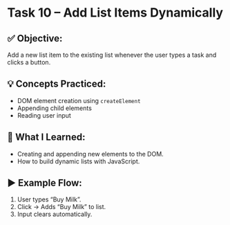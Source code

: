 # Task 10 – Add List Items Dynamically

## ✅ Objective:
Add a new list item to the existing list whenever the user types a task and clicks a button.

## 💡 Concepts Practiced:
- DOM element creation using `createElement`
- Appending child elements
- Reading user input

## 📘 What I Learned:
- Creating and appending new elements to the DOM.
- How to build dynamic lists with JavaScript.

## ▶️ Example Flow:
1. User types “Buy Milk”.
2. Click → Adds “Buy Milk” to list.
3. Input clears automatically.
